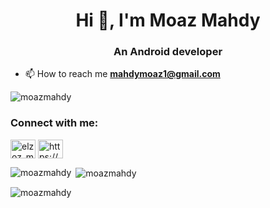 <h1 align="center">Hi 👋, I'm Moaz Mahdy</h1>
<h3 align="center">An Android developer</h3>

- 📫 How to reach me **mahdymoaz1@gmail.com**
<p align="left"> 
  <img src="https://komarev.com/ghpvc/?username=moazmahdy&label=Profile%20views&color=0e75b6&style=flat" alt="moazmahdy" />
</p>
<h3 align="left">Connect with me:</h3>
<p align="left">
<a href="https://twitter.com/elzoz_mahdy" target="blank"><img align="center" src="https://raw.githubusercontent.com/rahuldkjain/github-profile-readme-generator/master/src/images/icons/Social/twitter.svg" alt="elzoz_mahdy" height="30" width="40" /></a>
<a href="https://www.linkedin.com/in/moaz-mahdy/" target="blank"><img align="center" src="https://raw.githubusercontent.com/rahuldkjain/github-profile-readme-generator/master/src/images/icons/Social/linked-in-alt.svg" alt="https://www.linkedin.com/in/moaz-mahdy/" height="30" width="40" /></a>
</p>



<p><img align="left" src="https://github-readme-stats.vercel.app/api/top-langs?username=moazmahdy&show_icons=true&locale=en&layout=compact" alt="moazmahdy" /></p>

<p>&nbsp;<img align="center" src="https://github-readme-stats.vercel.app/api?username=moazmahdy&show_icons=true&locale=en" alt="moazmahdy" /></p>

<p><img align="center" src="https://github-readme-streak-stats.herokuapp.com/?user=moazmahdy&" alt="moazmahdy" /></p>
